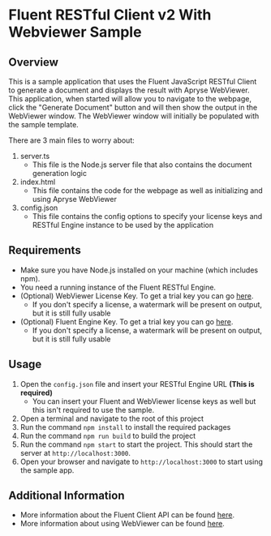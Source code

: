 # Fluent RESTful Client v2 With Webviewer Sample

## Overview
This is a sample application that uses the Fluent JavaScript RESTful Client to generate a document and displays the result with Apryse WebViewer.  This application, when started will allow you to navigate to the webpage, click the "Generate Document" button and will then show the output in the WebViewer window.  The WebViewer window will initially be populated with the sample template.

There are 3 main files to worry about:
1. server.ts
    * This file is the Node.js server file that also contains the document generation logic
2. index.html
    * This file contains the code for the webpage as well as initializing and using Apryse WebViewer
3. config.json
    * This file contains the config options to specify your license keys and RESTful Engine instance to be used by the application

## Requirements
* Make sure you have Node.js installed on your machine (which includes npm).
* You need a running instance of the Fluent RESTful Engine.
* (Optional) WebViewer License Key. To get a trial key you can go [here](https://docs.apryse.com/web/guides/get-started/trial-key).
    * If you don't specify a license, a watermark will be present on output, but it is still fully usable
* (Optional) Fluent Engine Key. To get a trial key you can go [here](https://apryse.com/form/fluent-trial).
    * If you don't specify a license, a watermark will be present on output, but it is still fully usable

## Usage
1. Open the `config.json` file and insert your RESTful Engine URL **(This is required)**
    * You can insert your Fluent and WebViewer license keys as well but this isn't required to use the sample.
2. Open a terminal and navigate to the root of this project
3. Run the command `npm install` to install the required packages
4. Run the command `npm run build` to build the project
5. Run the command `npm start` to start the project.  This should start the server at `http://localhost:3000`.
6. Open your browser and navigate to `http://localhost:3000` to start using the sample app.


## Additional Information
* More information about the Fluent Client API can be found [here](https://www.npmjs.com/package/windwardrestapi).
* More information about using WebViewer can be found [here](https://docs.apryse.com/web/guides/get-started).